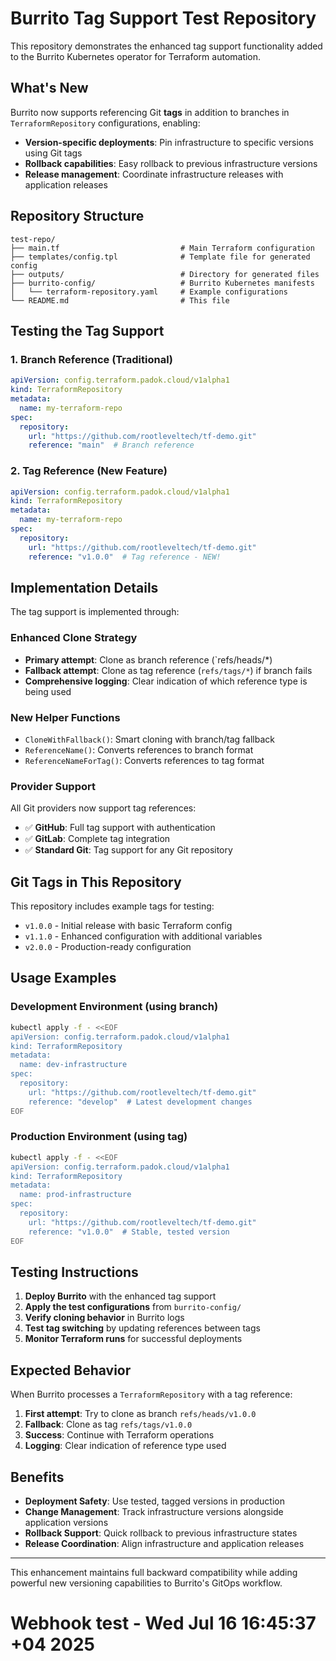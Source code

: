 # Burrito Tag Support Test Repository

This repository demonstrates the enhanced tag support functionality added to the Burrito Kubernetes operator for Terraform automation.

## What's New

Burrito now supports referencing Git **tags** in addition to branches in `TerraformRepository` configurations, enabling:

- **Version-specific deployments**: Pin infrastructure to specific versions using Git tags
- **Rollback capabilities**: Easy rollback to previous infrastructure versions
- **Release management**: Coordinate infrastructure releases with application releases

## Repository Structure

```
test-repo/
├── main.tf                           # Main Terraform configuration
├── templates/config.tpl              # Template file for generated config
├── outputs/                          # Directory for generated files
├── burrito-config/                   # Burrito Kubernetes manifests
│   └── terraform-repository.yaml     # Example configurations
└── README.md                         # This file
```

## Testing the Tag Support

### 1. Branch Reference (Traditional)
```yaml
apiVersion: config.terraform.padok.cloud/v1alpha1
kind: TerraformRepository
metadata:
  name: my-terraform-repo
spec:
  repository:
    url: "https://github.com/rootleveltech/tf-demo.git"
    reference: "main"  # Branch reference
```

### 2. Tag Reference (New Feature)
```yaml
apiVersion: config.terraform.padok.cloud/v1alpha1
kind: TerraformRepository
metadata:
  name: my-terraform-repo
spec:
  repository:
    url: "https://github.com/rootleveltech/tf-demo.git"
    reference: "v1.0.0"  # Tag reference - NEW!
```

## Implementation Details

The tag support is implemented through:

### Enhanced Clone Strategy
- **Primary attempt**: Clone as branch reference (`refs/heads/*)
- **Fallback attempt**: Clone as tag reference (`refs/tags/*`) if branch fails
- **Comprehensive logging**: Clear indication of which reference type is being used

### New Helper Functions
- `CloneWithFallback()`: Smart cloning with branch/tag fallback
- `ReferenceName()`: Converts references to branch format
- `ReferenceNameForTag()`: Converts references to tag format

### Provider Support
All Git providers now support tag references:
- ✅ **GitHub**: Full tag support with authentication
- ✅ **GitLab**: Complete tag integration
- ✅ **Standard Git**: Tag support for any Git repository

## Git Tags in This Repository

This repository includes example tags for testing:

- `v1.0.0` - Initial release with basic Terraform config
- `v1.1.0` - Enhanced configuration with additional variables
- `v2.0.0` - Production-ready configuration

## Usage Examples

### Development Environment (using branch)
```bash
kubectl apply -f - <<EOF
apiVersion: config.terraform.padok.cloud/v1alpha1
kind: TerraformRepository
metadata:
  name: dev-infrastructure
spec:
  repository:
    url: "https://github.com/rootleveltech/tf-demo.git"
    reference: "develop"  # Latest development changes
EOF
```

### Production Environment (using tag)
```bash
kubectl apply -f - <<EOF
apiVersion: config.terraform.padok.cloud/v1alpha1
kind: TerraformRepository
metadata:
  name: prod-infrastructure
spec:
  repository:
    url: "https://github.com/rootleveltech/tf-demo.git"
    reference: "v1.0.0"  # Stable, tested version
EOF
```

## Testing Instructions

1. **Deploy Burrito** with the enhanced tag support
2. **Apply the test configurations** from `burrito-config/`
3. **Verify cloning behavior** in Burrito logs
4. **Test tag switching** by updating references between tags
5. **Monitor Terraform runs** for successful deployments

## Expected Behavior

When Burrito processes a `TerraformRepository` with a tag reference:

1. **First attempt**: Try to clone as branch `refs/heads/v1.0.0`
2. **Fallback**: Clone as tag `refs/tags/v1.0.0` 
3. **Success**: Continue with Terraform operations
4. **Logging**: Clear indication of reference type used

## Benefits

- **Deployment Safety**: Use tested, tagged versions in production
- **Change Management**: Track infrastructure versions alongside application versions
- **Rollback Support**: Quick rollback to previous infrastructure states
- **Release Coordination**: Align infrastructure and application releases

---

This enhancement maintains full backward compatibility while adding powerful new versioning capabilities to Burrito's GitOps workflow.
# Webhook test - Wed Jul 16 16:45:37 +04 2025
